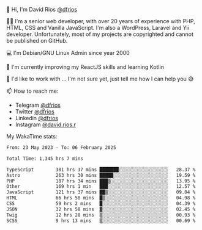 👋 Hi, I'm David Rios [@dfrios](https://github.com/dfrios)

👨‍💻 I'm a senior web developer, with over 20 years of experience with PHP, HTML, CSS and Vanilla JavaScript. I'm also a WordPress, Laravel and Yii developer. Unfortunately, most of my projects are copyrighted and cannot be published on GitHub.

💻 I'm Debian/GNU Linux Admin since year 2000

🌱 I'm currently improving my ReactJS skills and learning Kotlin

💞️ I'd like to work with ... I'm not sure yet, just tell me how I can help you 😅


📫 How to reach me:
* Telegram [@dfrios](https://t.me/dfrios)
* Twitter [@dfrios](https://twitter.com/dfrios)
* Linkedin [@dfrios](https://linkedin.com/in/dfrios)
* Instagram [@david.rios.r](https://instagram.com/david.rios.r)



My WakaTime stats:
<!--START_SECTION:waka-->

```txt
From: 23 May 2023 - To: 06 February 2025

Total Time: 1,345 hrs 7 mins

TypeScript        381 hrs 37 mins ███████░░░░░░░░░░░░░░░░░░   28.37 %
Astro             263 hrs 30 mins █████░░░░░░░░░░░░░░░░░░░░   19.59 %
PHP               187 hrs 34 mins ███▒░░░░░░░░░░░░░░░░░░░░░   13.95 %
Other             169 hrs 1 min   ███░░░░░░░░░░░░░░░░░░░░░░   12.57 %
JavaScript        121 hrs 37 mins ██▒░░░░░░░░░░░░░░░░░░░░░░   09.04 %
HTML              66 hrs 58 mins  █▒░░░░░░░░░░░░░░░░░░░░░░░   04.98 %
CSS               59 hrs 2 mins   █░░░░░░░░░░░░░░░░░░░░░░░░   04.39 %
JSON              32 hrs 58 mins  ▓░░░░░░░░░░░░░░░░░░░░░░░░   02.45 %
Twig              12 hrs 28 mins  ▒░░░░░░░░░░░░░░░░░░░░░░░░   00.93 %
SCSS              9 hrs 13 mins   ▒░░░░░░░░░░░░░░░░░░░░░░░░   00.69 %
```

<!--END_SECTION:waka-->

